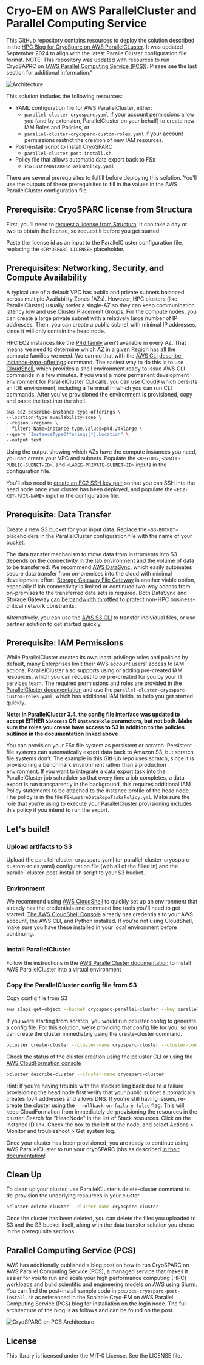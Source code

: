 # Cryo-EM on AWS ParallelCluster and Parallel Computing Service

This GitHub repository contains resources to deploy the solution described in the [HPC Blog for CryoSparc on AWS ParallelCLuster](https://aws.amazon.com/blogs/hpc/how-thermo-fisher-scientific-accelerated-cryo-em-using-aws-parallelcluster/). It was updated September 2024 to align with the latest ParallelCluster configuration file format. 
NOTE: This repository was updated with resources to run CryoSAPRC on ([AWS Parallel Computing Service (PCS)](https://aws.amazon.com/pcs/)). Please see the last section for additional information."

![Architecture](images/CryoSPARC-on-AWSParallelCluster.png)

This solution includes the following resources:
* YAML configuration file for AWS ParallelCluster, either: 
    * ```parallel-cluster-cryosparc.yaml``` if your account permissions allow you (and by extension, ParallelCluster on your behalf) to create new IAM Roles and Policies, or
    * ```parallel-cluster-cryosparc-custom-roles.yaml``` if your account permissions restrict the creation of new IAM resources.
* Post-install script to install CryoSPARC
    * ```parallel-cluster-post-install.sh```
* Policy file that allows automatic data export back to FSx
    * ```FSxLustreDataRepoTasksPolicy.yaml```

There are several prerequisites to fulfill before deploying this solution. You'll use the outputs of these prerequisites to fill in the values <between angle brackets> in the AWS ParallelCluster configuration file.

## Prerequisite: CryoSPARC license from Structura

First, you’ll need to [request a license from Structura](https://cryosparc.com/download). It can take a day or two to obtain the license, so request it before you get started. 

Paste the license id as an input to the ParallelCluster configuration file, replacing the ```<CRYOSPARC-LICENSE>``` placeholder.

## Prerequisites: Networking, Security, and Compute Availability

A typical use of a default VPC has public and private subnets balanced across multiple Availability Zones (AZs). However, HPC clusters (like ParallelCluster) usually prefer a single-AZ so they can keep communication latency low and use Cluster Placement Groups. For the compute nodes, you can create a large private subnet with a relatively large number of IP addresses. Then, you can create a public subnet with minimal IP addresses, since it will only contain the head node.  

 HPC EC2 instances like the [P4d family](https://aws.amazon.com/ec2/instance-types/p4/) aren’t available in every AZ. That means we need to determine which AZ in a given Region has all the compute families we need. We can do that with the [AWS CLI](https://aws.amazon.com/cli/) [describe-instance-type-offerings](https://docs.aws.amazon.com/cli/latest/reference/ec2/describe-instance-type-offerings.html) command. The easiest way to do this is to use [CloudShell](https://aws.amazon.com/cloudshell/), which provides a shell environment ready to issue AWS CLI commands in a few minutes. If you want a more permanent development environment for ParallelCluster CLI calls, you can use [Cloud9](https://aws.amazon.com/cloud9) which persists an IDE environment, including a Terminal in which you can run CLI commands. After you've provisioned the environment is provisioned, copy and paste the text into the shell.


```bash
aws ec2 describe-instance-type-offerings \
--location-type availability-zone \
--region <region> \
--filters Name=instance-type,Values=p4d.24xlarge \
--query "InstanceTypeOfferings[*].Location" \
--output text
```

Using the output showing which AZs have the compute instances you need, you can create your VPC and subnets. Populate the ```<REGION>```, ```<SMALL-PUBLIC-SUBNET-ID>```, and ```<LARGE-PRIVATE-SUBNET-ID>``` inputs in the configuration file.

You’ll also need to [create an EC2 SSH key pair](https://docs.aws.amazon.com/AWSEC2/latest/UserGuide/create-key-pairs.html) so that you can SSH into the head node once your cluster has been deployed, and populate the ```<EC2-KEY-PAIR-NAME>``` input in the configuration file.

## Prerequisite: Data Transfer 

Create a new S3 bucket for your input data. Replace the ```<S3-BUCKET>``` placeholders in the ParallelCluster configuration file with the name of your bucket.

The data transfer mechanism to move data from instruments into S3 depends on the connectivity in the lab environment and the volume of data to be transferred. We recommend [AWS DataSync](https://aws.amazon.com/datasync/), which easily automates secure data transfer from on-premises into the cloud with minimal development effort. [Storage Gateway File Gateway](https://aws.amazon.com/storagegateway/file/) is another viable option, especially if lab connectivity is limited or continued two-way access from on-premises to the transferred data sets is required. Both DataSync and Storage Gateway [can be bandwidth throttled](https://docs.aws.amazon.com/datasync/latest/userguide/working-with-task-executions.html) to protect non-HPC business-critical network constraints. 

Alternatively, you can use the [AWS S3 CLI](https://docs.aws.amazon.com/cli/latest/reference/s3/) to transfer individual files, or use partner solution to get started quickly.


## Prerequisite: IAM Permissions

While ParallelCluster creates its own least-privilege roles and policies by default, many Enterprises limit their AWS account users’ access to IAM actions. ParallelCluster also supports using or adding pre-created IAM resources, which you can request to be pre-created for you by your IT services team. The required permissions and roles are [provided in the ParallelCluster documentation](https://docs.aws.amazon.com/parallelcluster/latest/ug/iam-roles-in-parallelcluster-v3.html) and use the ```parallel-cluster-cryosparc-custom-roles.yaml```, which has additional IAM fields, to help you get started quickly. 

**Note: In ParallelCluster 3.4, the config file interface was updated to accept EITHER ```S3Access``` OR ```InstanceRole``` parameters, but not both. Make sure the roles you create have access to S3 in addition to the policies outlined in the documentation linked above**

You can provision your FSx file system as persistent or scratch. Persistent file systems can automatically export data back to Amazon S3, but scratch file systems don’t. The example in this GitHub repo uses scratch, since it is provisioning a benchmark environment rather than a production environment. If you want to integrate a data export task into the ParallelCluster job scheduler so that every time a job completes, a data export is run transparently in the background, this requires additional IAM Policy statements to be attached to the instance profile of the head node. The policy is in the file ```FSxLustreDataRepoTasksPolicy.yml```. Make sure the role that you’re using to execute your ParallelCluster provisioning includes this policy if you intend to run the export.

## Let's build!

### Upload artifacts to S3

Upload the parallel-cluster-cryosparc.yaml (or parallel-cluster-cryosparc-custom-roles.yaml) configuration file (with all of the <placeholders> filled in) and the parallel-cluster-post-install.sh script to your S3 bucket.

### Environment
We recommend using [AWS CloudShell](https://aws.amazon.com/cloudshell/) to quickly set up an environment that already has the credentials and command line tools you'll need to get started. [The AWS CloudShell Console](https://console.aws.amazon.com/cloudshell) already has credentials to your AWS account, the AWS CLI, and Python installed. If you're not using CloudShell, make sure you have these installed in your local environment before continuing.

### Install ParallelCluster
Follow the instructions in the [AWS ParallelCluster documentation](https://docs.aws.amazon.com/parallelcluster/latest/ug/install-v3-virtual-environment.html) to install AWS ParallelCluster into a virtual environment

### Copy the ParallelCluster config file from S3
Copy config file from S3

```bash
aws s3api get-object --bucket cryosparc-parallel-cluster --key parallel-cluster-cryosparc.yaml parallel-cluster-cryosparc.yaml
```

If you were starting from scratch, you would run pcluster config to generate a config file. For this solution, we're providing that config file for you, so you can create the cluster immediately using the create-cluster command.

```bash
pcluster create-cluster --cluster-name cryosparc-cluster --cluster-configuration parallel-cluster-cryosparc.yaml 
```

Check the status of the cluster creation using the pcluster CLI or using the [AWS CloudFormation console](https://console.aws.amazon.com/cloudformation/)

```bash
pcluster describe-cluster --cluster-name cryosparc-cluster
```

Hint: If you're having trouble with the stack rolling back due to a failure provisioning the head node first verify that your public subnet automatically creates Ipv4 addresses and allows DNS. If you're still having issues, re-create the cluster using the ```--rollback-on-failure false``` flag. This will keep CloudFormation from immediately de-provisioning the resources in the cluster. Search for "HeadNode" in the list of Stack resources. Click on the instance ID link. Check the box to the left of the node, and select Actions > Monitor and troubleshoot > Get system log. 

Once your cluster has been provisioned, you are ready to continue using AWS ParallelCluster to run your cryoSPARC jobs as described [in their documentation](https://guide.cryosparc.com/deploy/cryosparc-on-aws)!


## Clean Up

To clean up your cluster, use ParallelCluster's delete-cluster command to de-provision the underlying resources in your cluster.

```bash
pcluster delete-cluster --cluster-name cryosparc-cluster
```

Once the cluster has been deleted, you can delete the files you uploaded to S3 and the S3 bucket itself, along with the data transfer solution you chose in the prerequisite sections.

## Parallel Computing Service (PCS)
AWS has additionally published a blog post on how to run CryoSPARC on AWS Parallel Computing Service (PCS), a managed service that makes it easier for you to run and scale your high performance computing (HPC) workloads and build scientific and engineering models on AWS using Slurm. You can find the post-install sample code in ```pcs/pcs-cryosparc-post-install.sh``` as referenced in the Scalable Cryo-EM on AWS Parallel Computing Service (PCS) blog for installation on the login node.  The full architecture of the blog is as follows and can be found on the post.

![CryoSPARC on PCS Architecture](images/CryoSPARC-on-PCS.png)

## License

This library is licensed under the MIT-0 License. See the LICENSE file.

